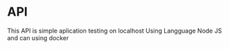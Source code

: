# API
This API is simple aplication testing on localhost
Using Langguage Node JS and can using docker
